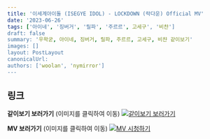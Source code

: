 ```yaml
---
title: '이세계아이돌 (ISEGYE IDOL) - LOCKDOWN (락다운) Official MV'
date: '2023-06-26'
tags: ['아이네', '징버거', '릴파', '주르르', 고세구', '비챤']
draft: false
summary: '우왁굳, 아이네, 징버거, 릴파, 주르르, 고세구, 비챤 같이보기'
images: []
layout: PostLayout
canonicalUrl:
authors: ['woolan', 'nymirror']
---
```


## 링크

**같이보기 보러가기** (이미지를 클릭하여 이동)
[![같이보기 보러가기](https://cdn.discordapp.com/attachments/1136601898116464710/1211650793904807976/logo.png?ex=65eef8bc&is=65dc83bc&hm=95dc0e08c1f43025dd60def429896697b3787a9f923593eb50b24e9fb6280361&)](https://cafe.naver.com/steamindiegame/11794577)

**MV 보러가기** (이미지를 클릭하여 이동)
[![MV 시청하기](https://i.ytimg.com/vi/QgMFpuos4Rg/maxresdefault.jpg)](https://youtu.be/QgMFpuos4Rg)
